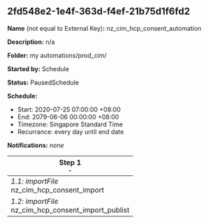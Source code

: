 ## 2fd548e2-1e4f-363d-f4ef-21b75d1f6fd2

**Name** (not equal to External Key)**:** nz_cim_hcp_consent_automation

**Description:** n/a

**Folder:** my automations/prod_cim/

**Started by:** Schedule

**Status:** PausedSchedule

**Schedule:**

* Start: 2020-07-25 07:00:00 +08:00
* End: 2079-06-06 00:00:00 +08:00
* Timezone: Singapore Standard Time
* Recurrance: every day until end date

**Notifications:** _none_


| Step 1<br>_<small>-</small>_ |
| --- |
| _1.1: importFile_<br>nz_cim_hcp_consent_import |
| _1.2: importFile_<br>nz_cim_hcp_consent_import_publist |
